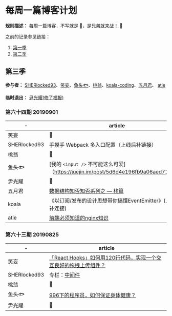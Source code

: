 # 每周一篇博客计划

**规则描述：** 每周一篇博客，不写就是 🐶，是兄弟就来战！ 🤪

之前的记录参见链接：
1. [第一季](https://github.com/so-much-to-learn/weekly-blog/blob/master/season-1.md)
2. [第二季](https://github.com/so-much-to-learn/weekly-blog/blob/master/season-2.md)

## 第三季

**参与者：** [SHERlocked93](https://github.com/SHERlocked93/blog)、[笑妄](https://juejin.im/user/57bd1bdfd342d3006bf76a52/posts)、[鱼头🐟](https://github.com/KRISACHAN)、[桃翁](https://github.com/crazylxr)、[koala\-coding](https://github.com/koala-coding)、[五月君](https://github.com/Q-Angelo)、
[atie](https://segmentfault.com/blog/zhouatie)

**临时退出：** [尹光耀(修了福报)](https://juejin.im/user/57fd8810816dfa0056d0b504/posts)


### 第六十四期 20190901
|   -   |   article   |
| ----  |   ---- |
|   笑妄    |   🐶  |
|   SHERlocked93   |   手摸手 Webpack 多入口配置（上线后补链接）  |
|   桃翁   |   🐶   |
|   鱼头🐟   |   [我的 `<input />` 不可能这么可爱]（https://juejin.im/post/5d6d4e196fb9a06aed713cef）   |
|   尹光耀  |   🐶   |
|   五月君  |   [数据结构知否知否系列之 — 栈篇](https://mp.weixin.qq.com/s/IP8KLndcyIYSYxiTMGHaUg)   |
|   koala  |   《以订阅/发布的设计思想带你搞懂EventEmitter》(上线后补连接)   |
|   atie  |   [前端必须知道的nginx知识](https://segmentfault.com/a/1190000020250065)   |



### 第六十三期 20190825
|   -   |   article   |
| ----  |   ---- |
|   笑妄    |  [「React Hooks」如何用120行代码，实现一个交互良好的拖拽上传组件？](https://juejin.im/post/5d674313e51d4561c94b1000?utm_source=gold_browser_extension)  |
|   SHERlocked93   |   专栏：[中间件](https://www.imooc.com/read/38/article/504) |
|   桃翁   |   🐶   |
|   鱼头🐟   |   [996下的程序员，如何保证身体健康？](https://juejin.im/post/5d60f9be6fb9a06adb7fec4b)   |
|   尹光耀  |   🐶   |

